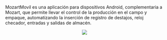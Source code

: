 MozartMovil es una aplicación para dispositivos Android, complementaria a Mozart, que permite llevar el control de la producción en el campo y empaque, automatizando la inserción de registro de destajos, reloj checador, entradas y salidas de almacén.

<p align="center">
  <img src="https://mail.google.com/mail/u/1?ui=2&ik=c08abc78af&attid=0.1&permmsgid=msg-a:r-7296078506750350798&th=16cf414d14db6a47&view=fimg&fur=ip&sz=s0-l75-ft&attbid=ANGjdJ97QjbRzMpfmIybPUW-wrQvTOW887TuKdsk_NlkQs8ZEkSE4X-ha0yfJmISQ2LaP4uWFpVbXhuFg_lO_u2ePiKRARzkwXEmKnEuD5Ksojg4iUf2bRHrkqy6sf8&disp=emb&realattid=ii_k02xzvv80" />
</p>
